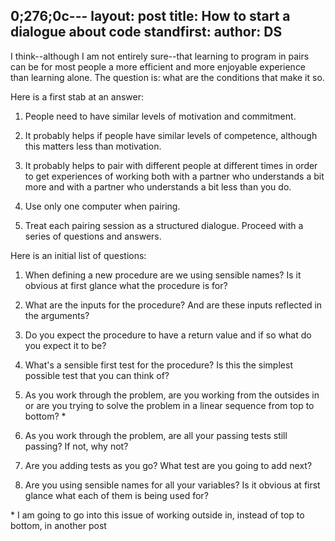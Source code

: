 0;276;0c---
layout: post
title: How to start a dialogue about code
standfirst: 
author: DS
---
I think--although I am not entirely sure--that learning to program in pairs can be for most people a more efficient and more enjoyable experience than learning alone. The question is: what are the conditions that make it so.

Here is a first stab at an answer:

1. People need to have similar levels of motivation and commitment.

2. It probably helps if people have similar levels of competence, although this matters less than motivation.

3. It probably helps to pair with different people at different times in order to get experiences of working both with a partner who understands a bit more and with a partner who understands a bit less than you do.

4. Use only one computer when pairing.

5. Treat each pairing session as a structured dialogue. Proceed with a series of questions and answers.

Here is an initial list of questions:

1. When defining a new procedure are we using sensible names? Is it obvious at first glance what the procedure is for?

2. What are the inputs for the procedure? And are these inputs reflected in the arguments?

3. Do you expect the procedure to have a return value and if so what do you expect it to be?

4. What's a sensible first test for the procedure? Is this the simplest possible test that you can think of?

5. As you work through the problem, are you working from the outsides in or are you trying to solve the problem in a linear sequence from top to bottom? \*

6. As you work through the problem, are all your passing tests still passing? If not, why not?

7. Are you adding tests as you go? What test are you going to add next?

8. Are you using sensible names for all your variables? Is it obvious at first glance what each of them is being used for?

\* I am going to go into this issue of working outside in, instead of top to bottom, in another post

